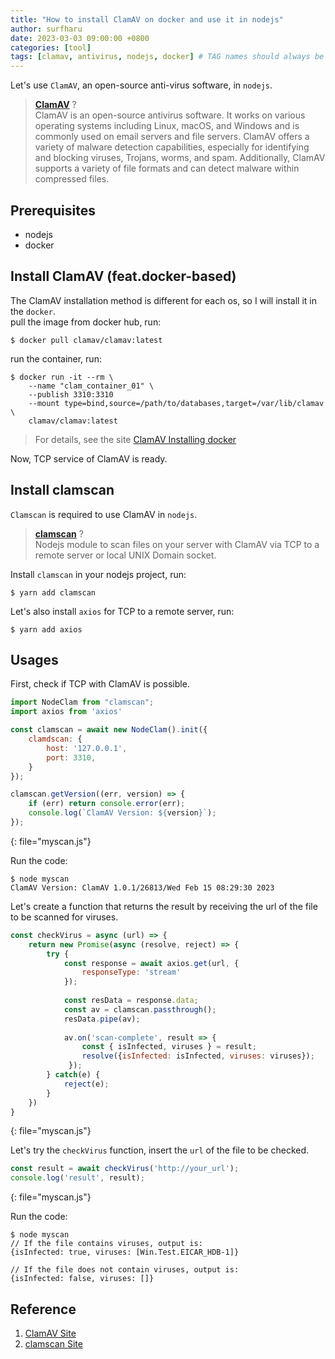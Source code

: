 ```yaml
---
title: "How to install ClamAV on docker and use it in nodejs"
author: surfharu
date: 2023-03-03 09:00:00 +0800
categories: [tool]
tags: [clamav, antivirus, nodejs, docker] # TAG names should always be lowercase
---
```


Let's use `ClamAV`, an open-source anti-virus software, in `nodejs`.  

> **[ClamAV](https://clamav.net)** ?  
> ClamAV is an open-source antivirus software. It works on various operating systems including Linux, macOS, and Windows and is commonly used on email servers and file servers. ClamAV offers a variety of malware detection capabilities, especially for identifying and blocking viruses, Trojans, worms, and spam. Additionally, ClamAV supports a variety of file formats and can detect malware within compressed files.  

## Prerequisites
- nodejs
- docker

## Install ClamAV (feat.docker-based)
The ClamAV installation method is different for each os, so I will install it in the `docker`.  
pull the image from docker hub, run:
```console
$ docker pull clamav/clamav:latest
```

run the container, run:
```console
$ docker run -it --rm \
    --name "clam_container_01" \
    --publish 3310:3310
    --mount type=bind,source=/path/to/databases,target=/var/lib/clamav \
    clamav/clamav:latest
```
> For details, see the site [ClamAV Installing docker](https://docs.clamav.net/manual/Installing/Docker.html)

Now, TCP service of ClamAV is ready. 


## Install clamscan  
`Clamscan` is required to use ClamAV in `nodejs`.
> **[clamscan](https://socket.dev/npm/package/clamscan)** ?  
> Nodejs module to scan files on your server with ClamAV via TCP to a remote server or local UNIX Domain socket. 

Install `clamscan` in your nodejs project, run:
```console
$ yarn add clamscan
```

Let's also install `axios` for TCP to a remote server, run:
```console
$ yarn add axios
```

## Usages
First, check if TCP with ClamAV is possible.
```js
import NodeClam from "clamscan";
import axios from 'axios'

const clamscan = await new NodeClam().init({
    clamdscan: {
        host: '127.0.0.1',
        port: 3310,
    }
});

clamscan.getVersion((err, version) => {
    if (err) return console.error(err);
    console.log(`ClamAV Version: ${version}`);
});
```
{: file="myscan.js"}

Run the code:
```console
$ node myscan
ClamAV Version: ClamAV 1.0.1/26813/Wed Feb 15 08:29:30 2023
```

Let's create a function that returns the result by receiving the url of the file to be scanned for viruses.
```js
const checkVirus = async (url) => {
    return new Promise(async (resolve, reject) => {
        try {
            const response = await axios.get(url, {
                responseType: 'stream'
            }); 
    
            const resData = response.data;
            const av = clamscan.passthrough();
            resData.pipe(av);
    
            av.on('scan-complete', result => {
                const { isInfected, viruses } = result;    
                resolve({isInfected: isInfected, viruses: viruses});
             });
        } catch(e) {
            reject(e);
        } 
    })
}
```
{: file="myscan.js"}

Let's try the `checkVirus` function, insert the `url` of the file to be checked.
```js
const result = await checkVirus('http://your_url');
console.log('result', result);
```
{: file="myscan.js"}

Run the code:
```console
$ node myscan
// If the file contains viruses, output is:
{isInfected: true, viruses: [Win.Test.EICAR_HDB-1]} 

// If the file does not contain viruses, output is:
{isInfected: false, viruses: []}
```

## Reference
1. [ClamAV Site](https://clamav.net)
2. [clamscan Site](https://socket.dev/npm/package/clamscan)